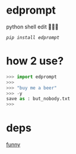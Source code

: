 # edprompt
python shell edit 🤣🤣🤣

*`pip install edprompt`*

# how 2 use?

```python
>>> import edprompt
>>>
>>> "buy me a beer"
>>> -y
save as : but_nobody.txt
>>>
```

# deps
[funny](https://pypi.org/clro)
